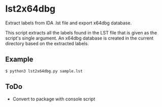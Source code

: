 # lst2x64dbg
Extract labels from IDA .lst file and export x64dbg database.

This script extracts all the labels found in the LST file that is given as
the script's single argument. An x64dbg database is created in the current
directory based on the extracted labels.

## Example

    $ python3 lst2x64dbg.py sample.lst

## ToDo
* Convert to package with console script
